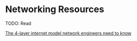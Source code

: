 # Networking Resources

TODO: Read

[The 4-layer internet model network engineers need to know](https://getpocket.com/redirect?url=https%3A%2F%2Fmedium.com%2Fcracking-the-data-science-interview%2Fthe-4-layer-internet-model-network-engineers-need-to-know-3683d159c94)
